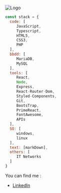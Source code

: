 ![Logo](https://user-images.githubusercontent.com/84317484/213930957-38faf411-c203-4fdd-b06a-e2d1d5ef35ce.png)

```js
const stack = {
  code: [
     JavaScript, 
     Typescript, 
     HTML5, 
     CSS3, 
     PHP
  ],
  bbdd: [
     MariaDB, 
     MySQL
  ],
  tools: [
     React, 
     Node, 
     Express, 
     React-Router-Dom, 
     Styled-Components, 
     Git, 
     BootsTrap, 
     PrimeReact, 
     FontAwesome,
     APIs
  ],
  SO: [
     windows,
     linux
  ],
  text: [markDown],
  others: [
     IT Networks
  ]
}
```

You can find me :
- [LinkedIn](https://www.linkedin.com/in/jose-angel-martinez-socarrades/)

<!--
**JangelMartinez/JangelMartinez** is a ✨ _special_ ✨ repository because its `README.md` (this file) appears on your GitHub profile.

Here are some ideas to get you started:

- 🔭 I’m currently working on ...
- 🌱 I’m currently learning ...
- 👯 I’m looking to collaborate on ...
- 🤔 I’m looking for help with ...
- 💬 Ask me about ...
- 📫 How to reach me: ...
- 😄 Pronouns: ...
- ⚡ Fun fact: ...
-->
